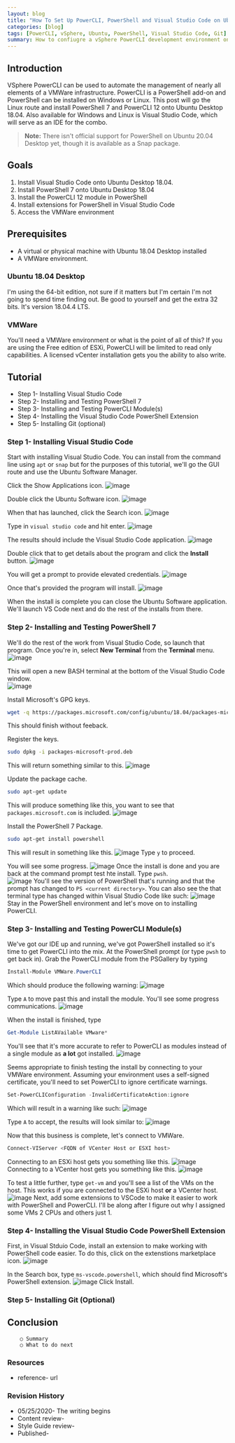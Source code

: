 ```yaml
---
layout: blog
title: "How To Set Up PowerCLI, PowerShell and Visual Studio Code on Ubuntu Desktop 18.04"
categories: [blog]
tags: [PowerCLI, vSphere, Ubuntu, PowerShell, Visual Studio Code, Git]
summary: How to confiugre a vSphere PowerCLI development environment on Ubuntu Linux Desktop using Microsoft PowerShell and Visual Studio along with GitHub.
---
```


## Introduction

VSphere PowerCLI can be used to automate the management of nearly all elements of a VMWare infrastructure.  PowerCLI is a PowerShell add-on and PowerShell can be installed on Windows or Linux.  This post will go the Linux route and install PowerShell 7 and PowerCLI 12 onto Ubuntu Desktop 18.04.  Also available for Windows and Linux is Visual Studio Code, which will serve as an IDE for the combo.

> **Note:**  There isn't official support for PowerShell on Ubuntu 20.04 Desktop yet, though it is available as a Snap package.

## Goals

1. Install Visual Studio Code onto Ubuntu Desktop 18.04.
1. Install PowerShell 7 onto Ubuntu Desktop 18.04
1. Install the PowerCLI 12 module in PowerShell
1. Install extensions for PowerShell in Visual Studio Code
1. Access the VMWare environment

## Prerequisites

- A virtual or physical machine with Ubuntu 18.04 Desktop installed
- A VMWare environment.

### Ubuntu 18.04 Desktop

I'm using the 64-bit edition, not sure if it matters but I'm certain I'm not going to spend time finding out.  Be good to yourself and get the extra 32 bits.  It's version 18.04.4 LTS.

### VMWare

You'll need a VMWare environment or what is the point of all of this?  If you are using the Free edition of ESXi, PowerCLI will be limited to read only capabilities.  A licensed vCenter installation gets you the ability to also write.

## Tutorial

- Step 1- Installing Visual Studio Code
- Step 2- Installing and Testing PowerShell 7
- Step 3- Installing and Testing PowerCLI Module(s)
- Step 4- Installing the Visual Studio Code PowerShell Extension
- Step 5- Installing Git (optional)

### Step 1- Installing Visual Studio Code

Start with installing Visual Studio Code.  You can install from the command line using `apt` or `snap` but for the purposes of this tutorial, we'll go the GUI route and use the Ubuntu Software Manager.

Click the Show Applications icon.
![image]({{site.url}}/assets/2020-05-25-setup-powercli-ubuntu/showApplications.png)

Double click the Ubuntu Software icon.
![image]({{site.url}}/assets/2020-05-25-setup-powercli-ubuntu/ubuntuSoftware.png)

When that has launched, click the Search icon.
![image]({{site.url}}/assets/2020-05-25-setup-powercli-ubuntu/ubuntuSoftwareSearch.png)

Type in `visual studio code` and hit enter.
![image]({{site.url}}/assets/2020-05-25-setup-powercli-ubuntu/ubuntuSoftwareSearchVSCode.png)

The results should include the Visual Studio Code application.
![image]({{site.url}}/assets/2020-05-25-setup-powercli-ubuntu/ubuntuSoftwareSearchReult.png)

Double click that to get details about the program and click the **Install** button.
![image]({{site.url}}/assets/2020-05-25-setup-powercli-ubuntu/ubuntuSoftwareVSCodeInstall.png)

You will get a prompt to provide elevated credentials.
![image]({{site.url}}/assets/2020-05-25-setup-powercli-ubuntu/ubuntuAuthenticationRequired.png)

Once that's provided the program will install.
![image]({{site.url}}/assets/2020-05-25-setup-powercli-ubuntu/VSCodeInstallProgress.png)

When the install is complete you can close the Ubuntu Software application.  We'll launch VS Code next and do the rest of the installs from there.

### Step 2- Installing and Testing PowerShell 7

We'll do the rest of the work from Visual Studio Code, so launch that program.  Once you're in, select **New Terminal** from the **Terminal** menu.
![image]({{site.url}}/assets/2020-05-25-setup-powercli-ubuntu/VSCodeNewTerminalCommand.png)

This will open a new BASH terminal at the bottom of the Visual Studio Code window.  
![image]({{site.url}}/assets/2020-05-25-setup-powercli-ubuntu/VSCodeBlankTerminal.png)

Install Microsoft's GPG keys.

``` BASH
wget -q https://packages.microsoft.com/config/ubuntu/18.04/packages-microsoft-prod.deb
```

This should finish without feeback.

Register the keys.

``` BASH
sudo dpkg -i packages-microsoft-prod.deb
```

This will return something similar to this.
![image]({{site.url}}/assets/2020-05-25-setup-powercli-ubuntu/PowerShellRegisterMicrosoftGPGKeys.png)

Update the package cache.

``` BASH
sudo apt-get update
```

This will produce something like this, you want to see that `packages.microsoft.com` is included.
![image]({{site.url}}/assets/2020-05-25-setup-powercli-ubuntu/PowerShellUpdatePackageCache.png)

Install the PowerShell 7 Package.

``` BASH
sudo apt-get install powershell
```

This will result in something like this.
![image]({{site.url}}/assets/2020-05-25-setup-powercli-ubuntu/PowerShellInstall.png)
Type `y` to proceed.

You will see some progress.
![image]({{site.url}}/assets/2020-05-25-setup-powercli-ubuntu/PowerShellInstallProgress.png)
Once the install is done and you are back at the command prompt test hte install.  Type `pwsh`.  
![image]({{site.url}}/assets/2020-05-25-setup-powercli-ubuntu/PowerShellPrompt.png)
You'll see the version of PowerShell that's running and that the prompt has changed to `PS <current directory>`.  You can also see the that terminal type has changed within Visual Studio Code like such:
![image]({{site.url}}/assets/2020-05-25-setup-powercli-ubuntu/VSCodePowerShellTerminal.png)
Stay in the PowerShell environment and let's move on to installing PowerCLI.

### Step 3- Installing and Testing PowerCLI Module(s)

We've got our IDE up and running, we've got PowerShell installed so it's time to get PowerCLI into the mix.  At the PowerShell prompt (or type `pwsh` to get back in).  Grab the PowerCLI module from the PSGallery by typing

``` powershell
Install-Module VMWare.PowerCLI
```

Which should produce the following warning:
![image]({{site.url}}/assets/2020-05-25-setup-powercli-ubuntu/PowerShellPSGalleryWarning.png)

Type `A` to move past this and install the module.  You'll see some progress communications.
![image]({{site.url}}/assets/2020-05-25-setup-powercli-ubuntu/PowerCLIInstallProgress.png)

When the install is finished, type

``` powershell
Get-Module ListAVailable VMware*
```

You'll see that it's more accurate to refer to PowerCLI as modules instead of a single module as **a lot** got installed.
![image]({{site.url}}/assets/2020-05-25-setup-powercli-ubuntu/PowerCLIListModules.png)

Seems appropriate to finish testing the install by connecting to your VMWare environment.  Assuming your environment uses a self-signed certificate, you'll need to set PowerCLI to ignore certificate warnings.

``` powershell
Set-PowerCLIConfiguration -InvalidCertificateAction:ignore
```

Which will result in a warning like such:
![image]({{site.url}}/assets/2020-05-25-setup-powercli-ubuntu/PowerCLIInvalidCertificateActionWarning.png)

Type `A` to accept, the results will look similar to:
![image]({{site.url}}/assets/2020-05-25-setup-powercli-ubuntu/PowerCLIInvalidCertificateActionResults.png)

Now that this business is complete, let's connect to VMWare.

``` powershell
Connect-VIServer <FQDN of VCenter Host or ESXI host>
```

Connecting to an ESXi host gets you something like this.
![image]({{site.url}}/assets/2020-05-25-setup-powercli-ubuntu/PowerCLIConnectToESXi.png)
Connecting to a VCenter host gets you something like this.
![image]({{site.url}}/assets/2020-05-25-setup-powercli-ubuntu/PowerCLIConnectToVCenter.png)

To test a little further, type `get-vm` and you'll see a list of the VMs on the host.  This works if you are connected to the ESXi host **or** a VCenter host.
![image]({{site.url}}/assets/2020-05-25-setup-powercli-ubuntu/PowerCLIGet-VMResults.png)
Next, add some extensions to VSCode to make it easier to work with PowerShell and PowerCLI.  I'll be along after I figure out why I assigned some VMs 2 CPUs and others just 1.

### Step 4- Installing the Visual Studio Code PowerShell Extension

First, in Visual Stduio Code, install an extension to make working with PowerShell code easier.  To do this, click on the extenstions marketplace icon.
![image]({{site.url}}/assets/2020-05-25-setup-powercli-ubuntu/VSCodeExtensionsMarketplaceIcon.png)

In the Search box, type `ms-vscode.powershell`, which should find Microsoft's PowerShell extension.
![image]({{site.url}}/assets/2020-05-25-setup-powercli-ubuntu/VSCodeSearchPowerShellExtension.png)
Click Install.

### Step 5- Installing Git (Optional)


## Conclusion
		○ Summary
		○ What to do next
### Resources
* reference- url

### Revision History
* 05/25/2020- The writing begins
* Content review-
* Style Guide review-
* Published-